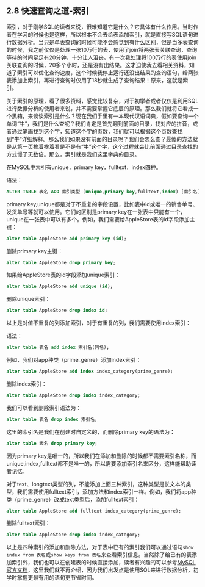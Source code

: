 ## 2.8 快速查询之道-索引

索引，对于刚学SQL的读者来说，很难知道它是什么？它具体有什么作用。当时作者在学习的时候也是这样，所以根本不会去给表添加索引，就是直接写SQL语句进行数据分析。当只是单表查询的时候可能不会感觉到有什么区别，但是当多表查询的时候，我之前仅仅是处理一张10万行的表，使用了join将两张表关联查询，查询等待的时间足足有20分钟，十分让人沮丧。有一次我处理将100万行的表使用join关联查询的时候，20多个小时，还是没有出结果。这才迫使我去看相关资料，知道了索引可以优化查询速度，这个时候我停止运行还没出结果的查询语句，给两张表添加上索引，再进行查询时仅用了18秒就生成了查询结果！原来，这就是索引。

关于索引的原理，看了很多资料，感觉比较复杂，对于初学者或者仅仅是利用SQL进行数据分析的使用者来说，并不需要掌握它底层的原理。那么我们就将它看成一个黑箱，来谈谈索引是什么？现在我们手里有一本现代汉语词典，假如要查询一个单词“牛”，我们是什么查呢？我们肯定是首先翻到前面的目录，找对应的拼音，或者通过笔画找到这个字，知道这个字的页数，我们就可以根据这个页数查找到“牛”详细解释。那么我们如果没有前面的目录呢？我们会怎么查？最傻的方法就是从第一页挨着挨着看是不是有“牛”这个字，这个过程就会比前面通过目录查找的方式慢了无数倍。那么，索引就是我们这里字典的目录。

在MySQL中索引有unique，primary key，fulltext，index四种。

语法：

```sql
ALTER TABLE 表名 ADD 索引类型 (unique,primary key,fulltext,index) [索引名] (字段名)
```

primary key,unique都是对于不重复的字段设置，比如表中id或唯一的销售单号、发货单号等就可以使用。它们的区别是primary key在一张表中只能有一个，unique在一张表中可以有多个。例如，我们需要给AppleStore表的id字段添加主键：

```sql
alter table AppleStore add primary key (id);
```

删除primary key主键：

```sql
alter table AppleStore drop primary key;
```

如果给AppleStore表的id字段添加unique索引：

```sql
alter table AppleStore add unique (id);
```

删除unique索引：

```sql
alter table AppleStore drop index id;
```

以上是对值不重复的列添加索引，对于有重复的列，我们需要使用index索引：

语法：

```sql
alter table 表名 add index 索引名(列名);
```

例如，我们对app种类（prime_genre）添加index索引：

```sql
alter table AppleStore add index index_category(prime_genre);
```

删除index索引：

```sql
alter table AppleStore drop index index_category;
```

我们可以看到删除索引语法为：

```sql
alter table 表名 drop index 索引名;
```

这里的索引名是我们在创建时自定义的，而删除primary key的语法为：

```sql
alter table 表名 drop primary key;
```

因为primary key是唯一的，所以我们在添加和删除的时候都不需要索引名称，而unique,index,fulltext都不是唯一的，所以需要添加索引名来区分，这样能帮助读者记忆。

对于text、longtext类型的列，不能添加上面三种索引，这种类型是长文本的类型，我们需要使用fulltext索引，添加方法和index索引一样。例如，我们将app种类（prime_genre）改成text类型后，添加fulltext索引：

```sql
alter table AppleStore add fulltext index_category(prime_genre);
```

删除fulltext索引：

```sql
alter table AppleStore drop index index_category;
```

以上是四种索引的添加和删除方法，对于表中已有的索引我们可以通过语句`show index from 表名`或`show keys from 表名`来查看索引信息。当然除了给已有的表添加索引外，我们也可以在创建表的时候直接添加，读者有兴趣的可以参考[MySQL官方文档](https://dev.mysql.com/doc/refman/8.0/en/create-index.html)，这里我们就不再介绍，因为我们出发点是使用SQL来进行数据分析，初学时掌握更最有用的语句更节省时间。
